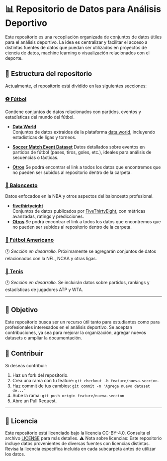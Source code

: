 # 📊 Repositorio de Datos para Análisis Deportivo

Este repositorio es una recopilación organizada de conjuntos de datos útiles para el análisis deportivo. La idea es centralizar y facilitar el acceso a distintas fuentes de datos que puedan ser utilizados en proyectos de ciencia de datos, machine learning o visualización relacionados con el deporte.

## 📁 Estructura del repositorio

Actualmente, el repositorio está dividido en las siguientes secciones:

### [⚽ Fútbol](/Fútbol/)

Contiene conjuntos de datos relacionados con partidos, eventos y estadísticas del mundo del fútbol.

- [**Data World**](/Fútbol/Data%20World/)  
  Conjuntos de datos extraídos de la plataforma [data.world](https://data.world), incluyendo estadísticas de ligas y torneos.

- [**Soccer Match Event Dataset**](/Fútbol/Soccer%20match%20event%20dataset/)
  Datos detallados sobre eventos en partidos de fútbol (pases, tiros, goles, etc.), ideales para análisis de secuencias o tácticas.

- [**Otros**](/Fútbol/)
  Se podrá encontrar el link a todos los datos que encontremos que no pueden ser subidos al repositorio dentro de la carpeta.

### [🏀 Baloncesto](/Baloncesto/)

Datos enfocados en la NBA y otros aspectos del baloncesto profesional.

- [**fivethirtyeight**](/Baloncesto/fivethirtyeight/)  
  Conjuntos de datos publicados por [FiveThirtyEight](https://fivethirtyeight.com), con métricas avanzadas, ratings y predicciones.
- [**Otros**](/Baloncesto/)
  Se podrá encontrar el link a todos los datos que encontremos que no pueden ser subidos al repositorio dentro de la carpeta.

### [🏈 Fútbol Americano](/Fútbol%20americano/)

🕐 *Sección en desarrollo.* Próximamente se agregarán conjuntos de datos relacionados con la NFL, NCAA y otras ligas.

### [🎾 Tenis](/Tenis/)

🕐 *Sección en desarrollo.* Se incluirán datos sobre partidos, rankings y estadísticas de jugadores ATP y WTA.

---

## 🧭 Objetivo

Este repositorio busca ser un recurso útil tanto para estudiantes como para profesionales interesados en el análisis deportivo. Se aceptan contribuciones, ya sea para mejorar la organización, agregar nuevos datasets o ampliar la documentación.

## 🚀 Contribuir

Si deseas contribuir:

1. Haz un fork del repositorio.
2. Crea una rama con tu feature: `git checkout -b feature/nueva-seccion`.
3. Haz commit de tus cambios: `git commit -m 'Agrega nuevo dataset de...'`
4. Sube la rama: `git push origin feature/nueva-seccion`
5. Abre un Pull Request.

---

## 📜 Licencia

Este repositorio está licenciado bajo la licencia CC-BY-4.0. Consulta el archivo [LICENSE](./LICENSE) para más detalles.
⚠️ Nota sobre licencias: Este repositorio incluye datos provenientes de diversas fuentes con licencias distintas. Revisa la licencia específica incluida en cada subcarpeta antes de utilizar los datos.
